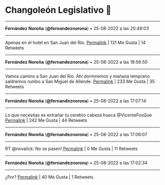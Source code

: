 # Changoleón Legislativo 🙈
*****
**Fernández Noroña** (**@fernandeznorona**) • 25-08-2022 a las 20:49:03
*****
Apenas en el hotel en San Juan del Río.
[Permalink](https://twitter.com/fernandeznorona/status/1563025711937761281) | 131 Me Gusta | 14 Retweets
*****
**Fernández Noroña** (**@fernandeznorona**) • 25-08-2022 a las 18:56:50
*****
Vamos camino a San Juan del Río. Ahí dormiremos y mañana temprano saldremos rumbo a San Miguel de Allende.
[Permalink](https://twitter.com/fernandeznorona/status/1562997469654700032) | 233 Me Gusta | 35 Retweets
*****
**Fernández Noroña** (**@fernandeznorona**) • 25-08-2022 a las 17:07:14
*****
Lo que necesitas es extrañar tu cerebro cabeza hueca @VicenteFoxQue
[Permalink](https://twitter.com/fernandeznorona/status/1562969886133207040) | 242 Me Gusta | 44 Retweets
*****
**Fernández Noroña** (**@fernandeznorona**) • 25-08-2022 a las 17:06:07
*****
RT @novalick: No se pasen!
[Permalink](https://twitter.com/fernandeznorona/status/1562969605814988800) | 0 Me Gusta | 11 Retweets
*****
**Fernández Noroña** (**@fernandeznorona**) • 25-08-2022 a las 17:02:34
*****
¿Por?
[Permalink](https://twitter.com/fernandeznorona/status/1562968711891656704) | 40 Me Gusta | 1 Retweets